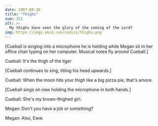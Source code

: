 ```yaml
---
date: 2007-09-26
title: "Thighs"
num: 321
alt: >-
  My thighs have seen the glory of the coming of the Lord?
img: https://imgs.xkcd.com/comics/thighs.png
---
```

[Cueball is singing into a microphone he is holding while Megan sit in her office chair typing on her computer. Musical notes fly around Cueball.]

Cueball: It's the thigh of the tiger

[Cueball continues to sing, titling his head upwards.]

Cueball: When the moon hits your thigh like a big pizza pie, that's amore.

[Cueball sings on now holding the microphone in both hands.]

Cueball: She's my brown-thighed girl.

Megan: Don't you have a job or something?

Megan: Also, Eww.